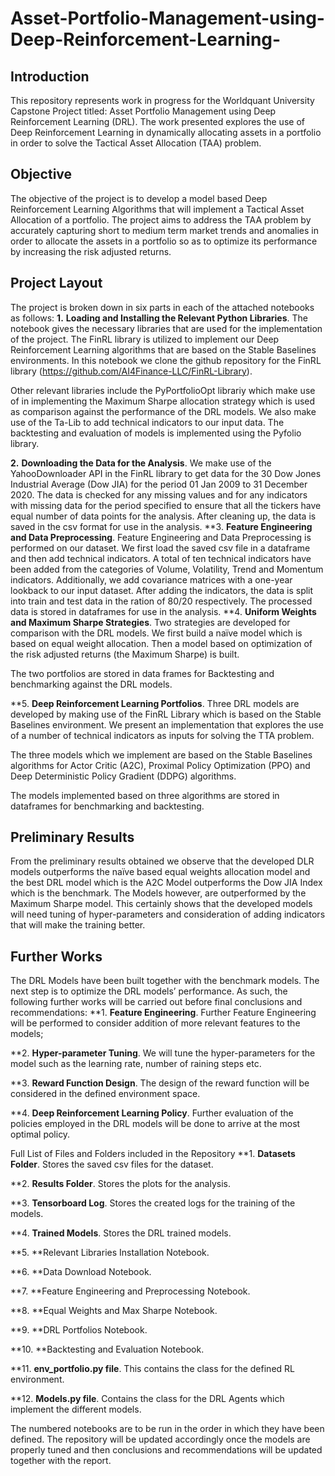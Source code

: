 # Asset-Portfolio-Management-using-Deep-Reinforcement-Learning-

## Introduction
This repository represents work in progress for the Worldquant University Capstone Project titled: Asset Portfolio Management using Deep Reinforcement Learning (DRL).
The work presented explores the use of Deep Reinforcement Learning in dynamically allocating assets in a portfolio in order to solve the Tactical Asset Allocation (TAA) problem. 

## Objective
The objective of the project is to develop a model based Deep Reinforcement Learning Algorithms that will implement a Tactical Asset Allocation of a portfolio. 
The project aims to address the TAA problem by accurately capturing short to medium term market trends and anomalies in order to allocate the assets in a portfolio so as to optimize its performance by increasing the risk adjusted returns.

## Project Layout
The project is broken down in six parts in each of the attached notebooks as follows:
  **1.**	**Loading and Installing the Relevant Python Libraries**. The notebook gives the necessary libraries that are used for the implementation of the project. The FinRL library is utilized to implement our Deep Reinforcement Learning algorithms that are based on the Stable Baselines environments. In this notebook we clone the github repository for the FinRL library (https://github.com/AI4Finance-LLC/FinRL-Library). 

  Other relevant libraries include the PyPortfolioOpt librariy which make use of in implementing the Maximum Sharpe allocation strategy which is used as comparison against the performance of the DRL models. We also make use of the Ta-Lib to add technical indicators to our input data. The backtesting and evaluation of models is implemented using the Pyfolio library.

  **2.**	**Downloading the Data for the Analysis**. We make use of the YahooDownloader API in the FinRL library to get data for the 30 Dow Jones Industrial Average (Dow JIA) for the period 01 Jan 2009 to 31 December 2020. 
  The data is checked for any missing values and for any indicators with missing data for the period specified to ensure that all the tickers have equal number of data points for the analysis.
  After cleaning up, the data is saved in the csv format for use in the analysis.
 **3.	**Feature Engineering and Data Preprocessing**. Feature Engineering and Data Preprocessing is performed on our dataset. We first load the saved csv file in a dataframe and then add technical indicators. A total of ten technical indicators have been added from the categories of Volume, Volatility, Trend and Momentum indicators. Additionally, we add covariance matrices with a one-year lookback to our input dataset. 
  After adding the indicators, the data is split into train and test data in the ration of 80/20 respectively. The processed data is stored in dataframes for use in the analysis. 
  **4.	**Uniform Weights and Maximum Sharpe Strategies**. Two strategies are developed for comparison with the DRL models. We first build a naïve model which is based     on equal weight allocation. Then a model based on optimization of the risk adjusted returns (the Maximum Sharpe) is built. 

  The two portfolios are stored in data frames for Backtesting and benchmarking against the DRL models. 

  **5.	**Deep Reinforcement Learning Portfolios**. Three DRL models are developed by making use of the FinRL Library which is based on the Stable Baselines environment. We present an implementation that explores the use of a number of technical indicators as inputs for solving the TTA problem. 

The three models which we implement are based on the Stable Baselines algorithms for Actor Critic (A2C), Proximal Policy Optimization (PPO) and Deep Deterministic Policy Gradient (DDPG) algorithms. 

The models implemented based on three algorithms are stored in dataframes for benchmarking and backtesting.

## Preliminary Results
From the preliminary results obtained we observe that the developed DLR models outperforms the naïve based equal weights allocation model and the best DRL model which is the A2C Model outperforms the Dow JIA Index which is the benchmark.
The Models however, are outperformed by the Maximum Sharpe model. This certainly shows that the developed models will need tuning of hyper-parameters and consideration of adding indicators that will make the training better.

## Further Works
The DRL Models have been built together with the benchmark models. The next step is to optimize the DRL models’ performance. As such, the following further works will be carried out before final conclusions and recommendations:
  **1.	**Feature Engineering**. Further Feature Engineering will be performed to consider addition of more relevant features to the models;

  **2.	**Hyper-parameter Tuning**. We will tune the hyper-parameters for the model such as the learning rate, number of raining steps etc. 

  **3.	**Reward Function Design**. The design of the reward function will be considered in the defined environment space.

  **4.	**Deep Reinforcement Learning Policy**. Further evaluation of the policies employed in the DRL models will be done to arrive at the most optimal policy.

Full List of Files and Folders included in the Repository
  **1.	**Datasets Folder**. Stores the saved csv files for the dataset.

  **2.	**Results Folder**. Stores the plots for the analysis.

  **3.	**Tensorboard Log**. Stores the created logs for the training of the models.

  **4.	**Trained Models**. Stores the DRL trained models.

  **5.	**Relevant Libraries Installation Notebook.

  **6.	**Data Download Notebook.

  **7.	**Feature Engineering and Preprocessing Notebook.

  **8.	**Equal Weights and Max Sharpe Notebook.

  **9.	**DRL Portfolios Notebook.

  **10.	**Backtesting and Evaluation Notebook.

  **11.	**env_portfolio.py file**. This contains the class for the defined RL environment.

  **12.	**Models.py file**. Contains the class for the DRL Agents which implement the different models.

The numbered notebooks are to be run in the order in which they have been defined. 
The repository will be updated accordingly once the models are properly tuned and then conclusions and recommendations will be updated together with the report.
